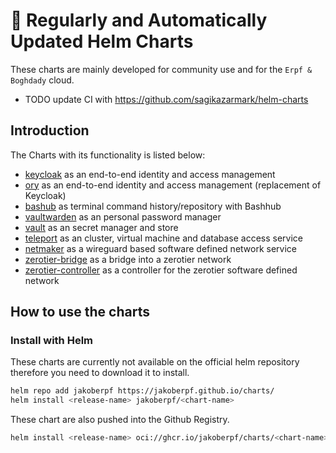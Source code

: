 # 🚢 Regularly and Automatically Updated Helm Charts

These charts are mainly developed for community use and for the `Erpf & Boghdady` cloud.

- TODO update CI with https://github.com/sagikazarmark/helm-charts

## Introduction

The Charts with its functionality is listed below:

- [keycloak](https://github.com/jakoberpf/charts/tree/main/charts/keycloak) as an end-to-end identity and access management
- [ory](https://github.com/) as an end-to-end identity and access management (replacement of Keycloak)
- [bashub](https://github.com/jakoberpf/charts/tree/main/charts/bashhub) as terminal command history/repository with Bashhub
- [vaultwarden](https://github.com/jakoberpf/charts/tree/main/charts/vaultwarden) as an personal password manager
- [vault](https://github.com/jakoberpf/charts/tree/main/charts/vault) as an secret manager and store
- [teleport](https://github.com/jakoberpf/charts/tree/main/charts/teleport) as an cluster, virtual machine and database access service
- [netmaker](https://github.com/jakoberpf/charts/tree/main/charts/netmaker) as a wireguard based software defined network service
- [zerotier-bridge](https://github.com/jakoberpf/charts/tree/main/charts/zerotier-bridge) as a bridge into a zerotier network
- [zerotier-controller](https://github.com/jakoberpf/charts/tree/main/charts/zerotier-controller) as a controller for the zerotier software defined network

## How to use the charts

### Install with Helm

These charts are currently not available on the official helm repository therefore you need to download it to install.

```bash
helm repo add jakoberpf https://jakoberpf.github.io/charts/
helm install <release-name> jakoberpf/<chart-name>
```

These chart are also pushed into the Github Registry.

```bash
helm install <release-name> oci://ghcr.io/jakoberpf/charts/<chart-name> --version <chart-version>
```
